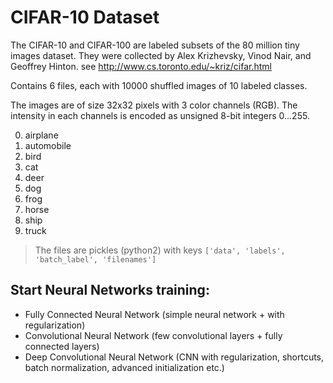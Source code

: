# CIFAR-10 Dataset
The CIFAR-10 and CIFAR-100 are labeled subsets of the 80 million tiny images dataset.
They were collected by Alex Krizhevsky, Vinod Nair, and Geoffrey Hinton.
see http://www.cs.toronto.edu/~kriz/cifar.html

Contains 6 files, each with 10000 shuffled images of 10 labeled classes.

The images are of size 32x32 pixels with 3 color channels (RGB).
The intensity in each channels is encoded as unsigned 8-bit integers 0...255.
<ol start="0">
  <li>airplane</li>
  <li>automobile</li>
  <li>bird</li>
	<li>cat</li>
  <li>deer</li>
  <li>dog</li>
	<li>frog</li>
  <li>horse</li>
  <li>ship</li>
	<li>truck</li>
</ol>

> The files are pickles (python2) with keys ```['data', 'labels', 'batch_label', 'filenames']```

## Start Neural Networks training:
- Fully Connected Neural Network (simple neural network + with regularization)
- Convolutional Neural Network (few convolutional layers + fully connected layers)
- Deep Convolutional Neural Network (CNN with regularization, shortcuts, batch normalization, advanced initialization etc.)

